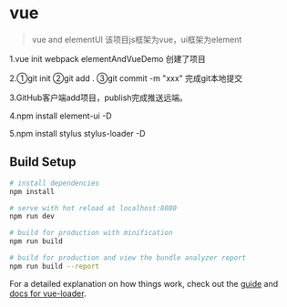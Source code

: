 # vue

> vue and elementUI
该项目js框架为vue，ui框架为element

1.vue init webpack elementAndVueDemo 创建了项目

2.①git init ②git add . ③git commit -m "xxx" 完成git本地提交

3.GitHub客户端add项目，publish完成推送远端。

4.npm install element-ui -D

5.npm install stylus stylus-loader -D


## Build Setup

``` bash
# install dependencies
npm install

# serve with hot reload at localhost:8080
npm run dev

# build for production with minification
npm run build

# build for production and view the bundle analyzer report
npm run build --report
```

For a detailed explanation on how things work, check out the [guide](http://vuejs-templates.github.io/webpack/) and [docs for vue-loader](http://vuejs.github.io/vue-loader).

